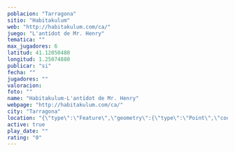 ```yaml
---
poblacion: "Tarragona"
sitio: "Habitakulum"
web: "http://habitakulum.com/ca/"
juego: "L'antídot de Mr. Henry"
tematica: ""
max_jugadores: 6
latitud: 41.12050480
longitud: 1.25074880
publicar: "si"
fecha: ""
jugadores: ""
valoracion: 
foto: ""
name: "Habitakulum-L'antídot de Mr. Henry"
webpage: "http://habitakulum.com/ca/"
city: "Tarragona"
location: "{\"type\":\"Feature\",\"geometry\":{\"type\":\"Point\",\"coordinates\":[41.1205048,1.2507488]}}"
active: true
play_date: ""
rating: "0"
---
```

